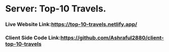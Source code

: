 

# Server: Top-10 Travels.
### Live Website Link:https://top-10-travels.netlify.app/
### Client Side Code Link:https://github.com/Ashraful2880/client-top-10-travels












